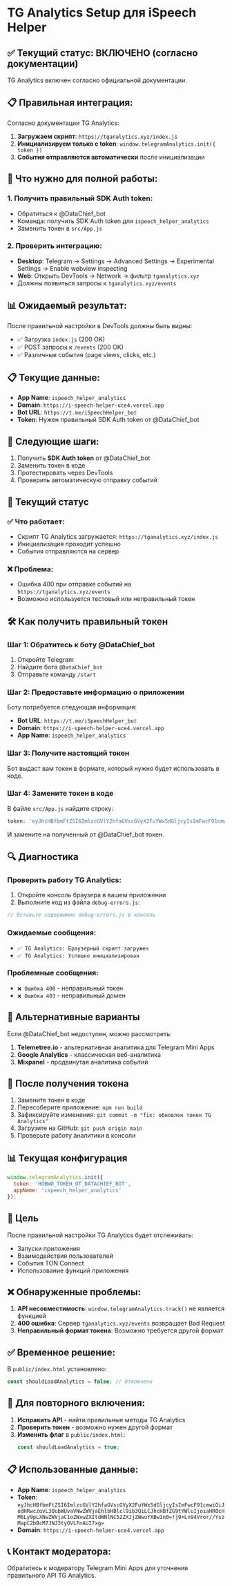 # TG Analytics Setup для iSpeech Helper

## ✅ Текущий статус: ВКЛЮЧЕНО (согласно документации)

TG Analytics включен согласно официальной документации.

## 📋 Правильная интеграция:

Согласно документации TG Analytics:
1. **Загружаем скрипт**: `https://tganalytics.xyz/index.js`
2. **Инициализируем только с token**: `window.telegramAnalytics.init({ token })`
3. **События отправляются автоматически** после инициализации

## 🔧 Что нужно для полной работы:

### 1. Получить правильный SDK Auth token:
   - Обратиться к @DataChief_bot 
   - Команда: получить SDK Auth token для `ispeech_helper_analytics`
   - Заменить токен в `src/App.js`

### 2. Проверить интеграцию:
   - **Desktop**: Telegram → Settings → Advanced Settings → Experimental Settings → Enable webview inspecting
   - **Web**: Открыть DevTools → Network → фильтр `tganalytics.xyz`
   - Должны появиться запросы к `tganalytics.xyz/events`

## 📊 Ожидаемый результат:

После правильной настройки в DevTools должны быть видны:
- ✅ Загрузка `index.js` (200 OK)
- ✅ POST запросы к `/events` (200 OK)
- ✅ Различные события (page views, clicks, etc.)

## 📋 Текущие данные:

- **App Name**: `ispeech_helper_analytics`
- **Domain**: `https://i-speech-helper-uce4.vercel.app`
- **Bot URL**: `https://t.me/iSpeechHelper_bot`
- **Token**: Нужен правильный SDK Auth token от @DataChief_bot

## 🚨 Следующие шаги:

1. Получить **SDK Auth token** от @DataChief_bot
2. Заменить токен в коде
3. Протестировать через DevTools
4. Проверить автоматическую отправку событий

## 🔧 Текущий статус

### ✅ **Что работает**:
- Скрипт TG Analytics загружается: `https://tganalytics.xyz/index.js`
- Инициализация проходит успешно
- События отправляются на сервер

### ❌ **Проблема**:
- Ошибка 400 при отправке событий на `https://tganalytics.xyz/events`
- Возможно используется тестовый или неправильный токен

## 🛠️ Как получить правильный токен

### Шаг 1: Обратитесь к боту @DataChief_bot

1. Откройте Telegram
2. Найдите бота `@DataChief_bot`
3. Отправьте команду `/start`

### Шаг 2: Предоставьте информацию о приложении

Боту потребуется следующая информация:

- **Bot URL**: `https://t.me/iSpeechHelper_bot`
- **Domain**: `https://i-speech-helper-uce4.vercel.app`
- **App Name**: `ispeech_helper_analytics`

### Шаг 3: Получите настоящий токен

Бот выдаст вам токен в формате, который нужно будет использовать в коде.

### Шаг 4: Замените токен в коде

В файле `src/App.js` найдите строку:

```javascript
token: 'eyJhcHBfbmFtZSI6ImlzcGVlY2hfaGVscGVyX2FuYWx5dGljcyIsImFwcF91cmwiOiJodHRwczovL3QubWUvaVNwZWVjaEhlbHBlcl9ib3QiLCJhcHBfZG9tYWluIjoiaHR0cHM6Ly9pLXNwZWVjaC1oZWxwZXItdWNlNC52ZXJjZWwuYXBwIn0=',
```

И замените на полученный от @DataChief_bot токен.

## 🔍 Диагностика

### Проверить работу TG Analytics:

1. Откройте консоль браузера в вашем приложении
2. Выполните код из файла `debug-errors.js`:

```javascript
// Вставьте содержимое debug-errors.js в консоль
```

### Ожидаемые сообщения:

- `✅ TG Analytics: Браузерный скрипт загружен`
- `✅ TG Analytics: Успешно инициализирован`

### Проблемные сообщения:

- `❌ Ошибка 400` - неправильный токен
- `❌ Ошибка 403` - неправильный домен

## 📝 Альтернативные варианты

Если @DataChief_bot недоступен, можно рассмотреть:

1. **Telemetree.io** - альтернативная аналитика для Telegram Mini Apps
2. **Google Analytics** - классическая веб-аналитика
3. **Mixpanel** - продвинутая аналитика событий

## 🚀 После получения токена

1. Замените токен в коде
2. Пересоберите приложение: `npm run build`
3. Зафиксируйте изменения: `git commit -m "fix: обновлен токен TG Analytics"`
4. Загрузите на GitHub: `git push origin main`
5. Проверьте работу аналитики в консоли

## 📊 Текущая конфигурация

```javascript
window.telegramAnalytics.init({
  token: 'НОВЫЙ_ТОКЕН_ОТ_DATACHIEF_BOT',
  appName: 'ispeech_helper_analytics'
});
```

## 🎯 Цель

После правильной настройки TG Analytics будет отслеживать:
- Запуски приложения
- Взаимодействия пользователей
- События TON Connect
- Использование функций приложения

## ❌ Обнаруженные проблемы:

1. **API несовместимость**: `window.telegramAnalytics.track()` не является функцией
2. **400 ошибка**: Сервер `tganalytics.xyz/events` возвращает Bad Request
3. **Неправильный формат токена**: Возможно требуется другой формат

## ✅ Временное решение:

В `public/index.html` установлено:
```javascript
const shouldLoadAnalytics = false; // Отключено
```

## 🔧 Для повторного включения:

1. **Исправить API** - найти правильные методы TG Analytics
2. **Проверить токен** - возможно нужен другой формат
3. **Изменить флаг** в `public/index.html`:
   ```javascript
   const shouldLoadAnalytics = true;
   ```

## 📋 Использованные данные:

- **App Name**: `ispeech_helper_analytics`
- **Token**: `eyJhcHBfbmFtZSI6ImlzcGVlY2hfaGVscGVyX2FuYWx5dGljcyIsImFwcF91cmwiOiJodHRwczovL3QubWUvaVNwZWVjaEhlbHBlcl9ib3QiLCJhcHBfZG9tYWluIjoiaHR0cHM6Ly9pLXNwZWVjaC1oZWxwZXItdWNlNC52ZXJjZWwuYXBwIn0=!j9+Ln94Vror//YszMapC2bBcM7JNJ3tyOVLFnAUI7xg=`
- **Domain**: `https://i-speech-helper-uce4.vercel.app`

## 📞 Контакт модератора:

Обратитесь к модератору Telegram Mini Apps для уточнения правильного API TG Analytics. 